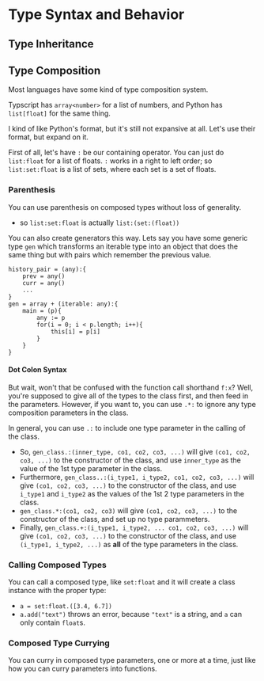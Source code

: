 

# Type Syntax and Behavior

## Type Inheritance


## Type Composition
Most languages have some kind of type composition system.

Typscript has `array<number>` for a list of numbers, and Python has `list[float]` for the same thing.

I kind of like Python's format, but it's still not expansive at all. Let's use their format, but expand on it.

First of all, let's have `:` be our containing operator. You can just do `list:float` for a list of floats. `:` works in a right to left order; so `list:set:float` is a list of sets, where each set is a set of floats.

### Parenthesis
You can use parenthesis on composed types without loss of generality.
* so `list:set:float` is actually `list:(set:(float))`

You can also create generators this way. Lets say you have some generic type `gen` which transforms an iterable type into an object that does the same thing but with pairs which remember the previous value.

```
history_pair = (any):{
    prev = any()
    curr = any()
    ...
}
gen = array + (iterable: any):{
    main = (p){
        any := p
        for(i = 0; i < p.length; i++){
            this[i] = p[i]
        }
    }
}
```

#### Dot Colon Syntax
But wait, won't that be confused with the function call shorthand `f:x`? Well, you're supposed to give all of the types to the class first, and then feed in the parameters. However, if you want to, you can use `.*:` to ignore any type composition parameters in the class.

In general, you can use `.:` to include one type parameter in the calling of the class.
* So, `gen_class.:(inner_type, co1, co2, co3, ...)` will give `(co1, co2, co3, ...)` to the constructor of the class, and use `inner_type` as the value of the 1st type parameter in the class.
* Furthermore, `gen_class..:(i_type1, i_type2, co1, co2, co3, ...)` will give `(co1, co2, co3, ...)` to the constructor of the class, and use `i_type1` and `i_type2` as the values of the 1st 2 type parameters in the class.
* `gen_class.*:(co1, co2, co3)` will give `(co1, co2, co3, ...)` to the constructor of the class, and set up no type parammeters.
* Finally, `gen_class.+:(i_type1, i_type2, ... co1, co2, co3, ...)` will give `(co1, co2, co3, ...)` to the constructor of the class, and use `(i_type1, i_type2, ...)` as **all** of the type parameters in the class.


### Calling Composed Types
You can call a composed type, like `set:float` and it will create a class instance with the proper type:
* `a = set:float.([3.4, 6.7])`
* `a.add("text")` throws an error, because `"text"` is a string, and `a` can only contain `float`s.

### Composed Type Currying
You can curry in composed type parameters, one or more at a time, just like how you can curry parameters into functions.


